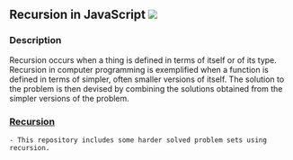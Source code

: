 ## Recursion in JavaScript [![](https://img.shields.io/badge/Robert-Muraru-blue)](https://robert-muraru-portfolio.herokuapp.com/)


### Description
Recursion occurs when a thing is defined in terms of itself or of its type. 
Recursion in computer programming is exemplified when a function is defined in terms of simpler, often smaller versions of itself. 
The solution to the problem is then devised by combining the solutions obtained from the simpler versions of the problem.

### [Recursion](https://en.wikipedia.org/wiki/Recursion)
    - This repository includes some harder solved problem sets using recursion.